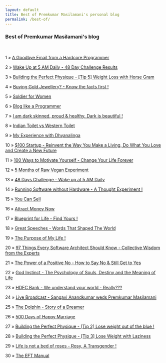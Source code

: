 ```yaml
---
layout: default
title: Best of Premkumar Masilamani's personal blog
permalink: /best-of/
---
```


<div class="post">
<h3>Best of Premkumar Masilamani's blog</h3>
<br/>
<p><span>1</span> &raquo; <a href="/a-goodbye-email-from-a-hardcore-programmer/">A Goodbye Email from a Hardcore Programmer</a><p>
<p><span>2</span> &raquo; <a href="/wake-up-at-5-AM-daily-48-day-challenge-results/">Wake Up at 5 AM Daily - 48 Day Challenge Results</a><p>
<p><span>3</span> &raquo; <a href="/building-the-perfect-physique-tip-5-weight-loss-with-horse-gram/">Building the Perfect Physique - [Tip 5] Weight Loss with Horse Gram</a><p>
<p><span>4</span> &raquo; <a href="/buying-gold-jewellery-know-the-facts-first/">Buying Gold Jewellery? - Know the facts first !</a><p>
<p><span>5</span> &raquo; <a href="/soldier-for-women/">Soldier for Women</a><p>
<p><span>6</span> &raquo; <a href="/blog-like-a-programmer/">Blog like a Programmer</a><p>
<p><span>7</span> &raquo; <a href="/i-am-dark-skinned-proud-healthy-dark-is-beautiful/">I am dark skinned, proud & healthy. Dark is beautiful !</a><p>
<p><span>8</span> &raquo; <a href="/indian-toilet-vs-western-toilet/">Indian Toilet vs Western Toilet</a><p>
<p><span>9</span> &raquo; <a href="/my-experience-with-dhyanalinga/">My Experience with Dhyanalinga</a><p>
<p><span>10</span> &raquo; <a href="/100-dollars-startup-reinvent-the-way-you-make-a-living-do-what-you-love-and-create-a-new-future-chris-guillebeau-book-review/">$100 Startup - Reinvent the Way You Make a Living, Do What You Love and Create a New Future</a><p>
<p><span>11</span> &raquo; <a href="/100-ways-to-motivate-yourself-change-your-life-forever-steve-chandler-audiobook-review/">100 Ways to Motivate Yourself - Change Your Life Forever</a><p>
<p><span>12</span> &raquo; <a href="/5-months-of-raw-vegan-experiment/">5 Months of Raw Vegan Experiment</a><p>
<p><span>13</span> &raquo; <a href="/48-days-challenge-wake-up-at-5-am-daily/">48 Days Challenge - Wake up at 5 AM Daily</a><p>
<p><span>14</span> &raquo; <a href="/running-software-without-hardware-a-thought-experiment/">Running Software without Hardware - A Thought Experiment !</a><p>
<p><span>15</span> &raquo; <a href="/you-can-sell-shiv-khera-book-review/">You Can Sell</a><p>
<p><span>16</span> &raquo; <a href="/attract-money-now-audio-joe-vitale-book-review/">Attract Money Now</a><p>
<p><span>17</span> &raquo; <a href="/blueprint-for-life-find-yours/">Blueprint for Life - Find Yours !</a><p>
<p><span>18</span> &raquo; <a href="/great-speeches-words-that-shaped-the-world-edward-humphrey-book-review/">Great Speeches - Words That Shaped The World</a><p>
<p><span>19</span> &raquo; <a href="/the-purpose-of-my-life/">The Purpose of My Life !</a><p>
<p><span>20</span> &raquo; <a href="/97-things-every-software-architect-should-know-collective-wisdom-from-the-experts-richard-monson-haefel-book-review/">97 Things Every Software Architect Should Know - Collective Wisdom from the Experts</a><p>
<p><span>21</span> &raquo; <a href="/the-power-of-a-positive-no-how-to-say-no-still-get-to-yes-william-ury-book-review/">The Power of a Positive No - How to Say No & Still Get to Yes</a><p>
<p><span>22</span> &raquo; <a href="/god-instinct-the-psychology-of-souls-destiny-and-the-meaning-of-life-jesse-bering-book-review/">God Instinct - The Psychology of Souls, Destiny and the Meaning of Life</a><p>
<p><span>23</span> &raquo; <a href="/hdfc-bank-we-understand-your-world-really/">HDFC Bank - We understand your world - Really???</a><p>
<p><span>24</span> &raquo; <a href="/live-broadcast-sangavi-anandkumar-weds-premkumar-masilamani/">Live Broadcast - Sangavi Anandkumar weds Premkumar Masilamani</a><p>
<p><span>25</span> &raquo; <a href="/the-dolphin-story-of-a-dreamer-sergio-bambaren-michele-book-review/">The Dolphin - Story of a Dreamer</a><p>
<p><span>26</span> &raquo; <a href="/500-days-of-happy-marriage/">500 Days of Happy Marriage</a><p>
<p><span>27</span> &raquo; <a href="/building-the-perfect-physique-tip-2-lose-weight-out-of-the-blue/">Building the Perfect Physique - [Tip 2] Lose weight out of the blue !</a><p>
<p><span>28</span> &raquo; <a href="/building-the-perfect-physique-tip-3-lose-weight-with-laziness/">Building the Perfect Physique - [Tip 3] Lose Weight with Laziness</a><p>
<p><span>29</span> &raquo; <a href="/life-is-not-a-bed-of-roses-rosy-a-transgender/">Life is not a bed of roses - Rosy, A Transgender !</a><p>
<p><span>30</span> &raquo; <a href="/the-eft-manual-cary-craig-book-review/">The EFT Manual</a><p>

</div>
<br/>


